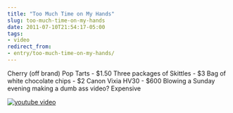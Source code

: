 ```yaml
---
title: "Too Much Time on My Hands"
slug: too-much-time-on-my-hands
date: 2011-07-10T21:54:17-05:00
tags:
- video
redirect_from:
- entry/too-much-time-on-my-hands/
---
```

Cherry (off brand) Pop Tarts - $1.50
Three packages of Skittles - $3
Bag of white chocolate chips - $2
Canon Vixia HV30 - $600
Blowing a Sunday evening making a dumb ass video? Expensive

[![youtube video](https://img.youtube.com/vi/cZoIHLqIsng/0.jpg)](https://www.youtube.com/watch?v=cZoIHLqIsng&youtube-thumb)
